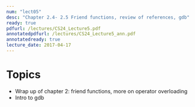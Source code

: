 ```yaml
---
num: "lect05"
desc: "Chapter 2.4- 2.5 Friend functions, review of references, gdb"
ready: true
pdfurl: /lectures/CS24_Lecture5.pdf
annotatedpdfurl: /lectures/CS24_Lecture5_ann.pdf
annotatedready: true 
lecture_date: 2017-04-17
---
```


# Topics

* Wrap up of chapter 2: friend functions, more on operator overloading
* Intro to gdb
